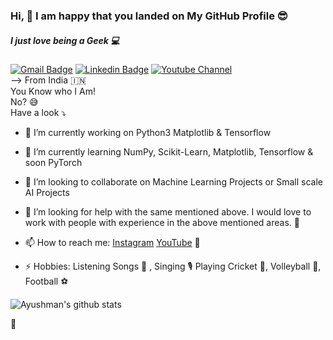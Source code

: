 ### Hi, 👋 I am happy that you landed on My GitHub Profile  :sunglasses: 
##### I just love being a Geek :computer:

[![Gmail Badge](https://img.shields.io/badge/-Gmail-c14438?style=flat-square&logo=Gmail&logoColor=white&link=mailto:ayushmanchak@gmail.com)](mailto:ayushmanchak@gmail.com)
[![Linkedin Badge](https://img.shields.io/badge/-Ayushman-blue?style=flat-square&logo=Linkedin&logoColor=white&link=https://www.linkedin.com/in/ayushhmanchakravarty)](https://www.linkedin.com/in/ayushhmanchakravarty)
[![Youtube Channel](https://img.shields.io/badge/-Ayushman%20Chakravarty-c14438?style=flat-square&logo=Youtube&link=https://www.youtube.com/channel/UCmBzEm2eySjNyGw4xQ8YkqQ)](https://www.youtube.com/channel/UCietjxpksncMdOUkycv5nqA)
 <br> 
--> From India    :india: <br>
You Know who I Am! <br>
No? :sweat_smile: <br>
Have a look :arrow_heading_down:
- 🔭 I’m currently working on Python3 Matplotlib & Tensorflow
- 🌱 I’m currently learning NumPy, Scikit-Learn, Matplotlib, Tensorflow & soon PyTorch
- 👯 I’m looking to collaborate on Machine Learning Projects or Small scale AI Projects
- 🤔 I’m looking for help with the same mentioned above. I would love to work with people with experience in the above mentioned areas. :100:

- 📫 How to reach me:
[Instagram](https://www.instagram.com/ayushman9.11) [YouTube](https://www.youtube.com/channel/UCmBzEm2eySjNyGw4xQ8YkqQ/) 💬

- ⚡ Hobbies: Listening Songs :musical_score: , Singing :studio_microphone: Playing Cricket :cricket_game:, Volleyball :volleyball:, Football :soccer:

![Ayushman's github stats](https://github-readme-stats.vercel.app/api?username=Ayushman09&show_icons=true&hide=[%22issues%22])
 
👋

